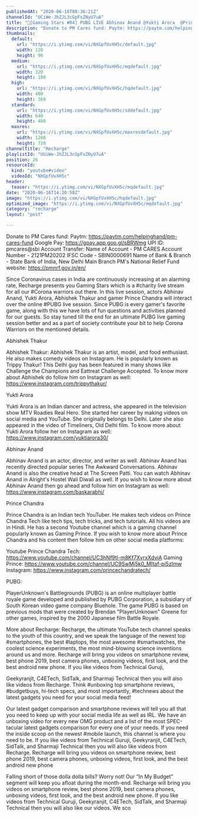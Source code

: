 ```yaml
---
publishedAt: "2020-06-16T08:36:21Z"
channelId: "UCiWe-JhZJL3cGpFsZNyU7uA"
title: "🔴[Gaming Stars #04] PUBG LIVE Abhinav Anand @Yukti Arora  @Prince Chandra Tech   Abhishek Thakur"
description: "Donate to PM Cares fund: Paytm: https://paytm.com/helpinghand/pm-cares-fund \nGoogle Pay: https://gpay.app.goo.gl/sBRWmg\nUPI ID: pmcares@sbi\nAccount Transfer:\nName of Account - PM CARES\nAccount Number - 2121PM20202\nIFSC Code - SBIN0000691\nName of Bank & Branch - State Bank of India, New Delhi Main Branch\nPM's National Relief Fund website: https://pmnrf.gov.in/en/\n\nSince Coronavirus cases in India are continuously increasing at an alarming rate, Recharge presents you Gaming Stars which is a #charity live stream for all our #Corona warriors out there. In this live session, actors Abhinav Anand, Yukti Arora, Abhishek Thakur and gamer Prince Chandra will interact over the online #PUBG live session. Since PUBG is every gamer's favorite game, along with this we have lots of fun questions and activities planned for our guests. So stay tuned till the end for an ultimate PUBG live gaming session better and as a part of society contribute your bit to help Corona Warriors on the mentioned details.\n\nAbhishek Thakur\n\nAbhishek Thakur: Abhishek Thakur is an artist, model, and food enthusiast. He also makes comedy videos on Instagram. He is popularly known as Trippy Thakur! This Delhi guy has been featured in many shows like Challenge the Champions and Eattreat Challenge Accepted. To know more about Abhishek do follow him on Instagram as well: https://www.instagram.com/trippythakur/\n\nYukti Arora\n\nYukti Arora is an Indian dancer and actress, she appeared in the television show MTV Roadies Real Hero. She started her career by making videos on social media and YouTube. She originally belongs to Delhi. Later she also appeared in the video of Timeliners, Old Delhi film. To know more about Yukti Arora follow her on Instagram as well: https://www.instagram.com/yuktiarora30/\n\nAbhinav Anand\n\nAbhinav Anand is an actor, director, and writer as well. Abhinav Anand has recently directed popular series The Awkward Conversations. Abhinav Anand is also the creative head at The Screen Patti. You can watch Abhinav Anand in Alright's Hostel Wali Diwali as well. If you wish to know more about Abhinav Anand then go ahead and follow him on Instagram as well: https://www.instagram.com/baskarabhi/\n\nPrince Chandra\n\nPrince Chandra is an Indian tech YouTuber. He makes tech videos on Prince Chandra Tech like tech tips, tech tricks, and tech tutorials. All his videos are in Hindi. He has a second Youtube channel which is a gaming channel popularly known as Gaming Prince. If you wish to know more about Prince Chandra and his content then follow him on other social media platforms:\n\nYoutube Prince Chandra Tech: https://www.youtube.com/channel/UC3hNf9tl-m8Kf7XvrxXdviA Gaming Prince: https://www.youtube.com/channel/UC9SwMj5k0_MItaf-pi5zImw Instagram: https://www.instagram.com/princechandratech/\n\nPUBG:\n\nPlayerUnknown's Battlegrounds (PUBG) is an online multiplayer battle royale game developed and published by PUBG Corporation, a subsidiary of South Korean video game company Bluehole. The game PUBG is based on previous mods that were created by Brendan \"PlayerUnknown\" Greene for other games, inspired by the 2000 Japanese film Battle Royale.\n\nMore about Recharge: Recharge, the ultimate YouTube tech channel speaks to the youth of this country, and we speak the language of the newest top #smartphones, the best #laptops, the most awesome #smartwatches, the coolest science experiments, the most mind-blowing science inventions around us and more. Recharge will bring you videos on smartphone review, best phone 2019, best camera phones, unboxing videos, first look, and the best android new phone. If you like videos from Technical Guruji,\n\nGeekyranjit, C4ETech, SidTalk, and Sharmaji Technical then you will also like videos from Recharge. Think #unboxing top smartphone reviews, #budgetbuys, hi-tech specs, and most importantly, #technews about the latest gadgets you need for your social media feed!\n\nOur latest gadget comparison and smartphone reviews will tell you all that you need to keep up with your social media life as well as IRL. We have an unboxing video for every new OMG product and a list of the most SPEC-tacular latest gadgets comparison for every one of your needs. If you need the inside scoop on the newest #mobile launch, this channel is where you need to be. If you like videos from Technical Guruji, Geekyranjit, C4ETech, SidTalk, and Sharmaji Technical then you will also like videos from Recharge. Recharge will bring you videos on smartphone review, best phone 2019, best camera phones, unboxing videos, first look, and the best android new phone\n\nFalling short of those dolla dolla bills? Worry not! Our “In My Budget” segment will keep you afloat during the month-end. Recharge will bring you videos on smartphone review, best phone 2019, best camera phones, unboxing videos, first look, and the best android new phone. If you like videos from Technical Guruji, Geekyranjit, C4ETech, SidTalk, and Sharmaji Technical then you will also like our videos. We sco"
thumbnails:
  default:
    url: "https://i.ytimg.com/vi/NXGpfUvXH5c/default.jpg"
    width: 120
    height: 90
  medium:
    url: "https://i.ytimg.com/vi/NXGpfUvXH5c/mqdefault.jpg"
    width: 320
    height: 180
  high:
    url: "https://i.ytimg.com/vi/NXGpfUvXH5c/hqdefault.jpg"
    width: 480
    height: 360
  standard:
    url: "https://i.ytimg.com/vi/NXGpfUvXH5c/sddefault.jpg"
    width: 640
    height: 480
  maxres:
    url: "https://i.ytimg.com/vi/NXGpfUvXH5c/maxresdefault.jpg"
    width: 1280
    height: 720
channelTitle: "Recharge"
playlistId: "UUiWe-JhZJL3cGpFsZNyU7uA"
position: 26
resourceId:
  kind: "youtube#video"
  videoId: "NXGpfUvXH5c"
header:
  teaser: "https://i.ytimg.com/vi/NXGpfUvXH5c/mqdefault.jpg"
date: "2020-06-16T14:20:58Z"
image: "https://i.ytimg.com/vi/NXGpfUvXH5c/hqdefault.jpg"
optimized_image: "https://i.ytimg.com/vi/NXGpfUvXH5c/mqdefault.jpg"
category: "recharge"
layout: "post"

---
```

Donate to PM Cares fund: Paytm: https://paytm.com/helpinghand/pm-cares-fund 
Google Pay: https://gpay.app.goo.gl/sBRWmg
UPI ID: pmcares@sbi
Account Transfer:
Name of Account - PM CARES
Account Number - 2121PM20202
IFSC Code - SBIN0000691
Name of Bank & Branch - State Bank of India, New Delhi Main Branch
PM's National Relief Fund website: https://pmnrf.gov.in/en/

Since Coronavirus cases in India are continuously increasing at an alarming rate, Recharge presents you Gaming Stars which is a #charity live stream for all our #Corona warriors out there. In this live session, actors Abhinav Anand, Yukti Arora, Abhishek Thakur and gamer Prince Chandra will interact over the online #PUBG live session. Since PUBG is every gamer's favorite game, along with this we have lots of fun questions and activities planned for our guests. So stay tuned till the end for an ultimate PUBG live gaming session better and as a part of society contribute your bit to help Corona Warriors on the mentioned details.

Abhishek Thakur

Abhishek Thakur: Abhishek Thakur is an artist, model, and food enthusiast. He also makes comedy videos on Instagram. He is popularly known as Trippy Thakur! This Delhi guy has been featured in many shows like Challenge the Champions and Eattreat Challenge Accepted. To know more about Abhishek do follow him on Instagram as well: https://www.instagram.com/trippythakur/

Yukti Arora

Yukti Arora is an Indian dancer and actress, she appeared in the television show MTV Roadies Real Hero. She started her career by making videos on social media and YouTube. She originally belongs to Delhi. Later she also appeared in the video of Timeliners, Old Delhi film. To know more about Yukti Arora follow her on Instagram as well: https://www.instagram.com/yuktiarora30/

Abhinav Anand

Abhinav Anand is an actor, director, and writer as well. Abhinav Anand has recently directed popular series The Awkward Conversations. Abhinav Anand is also the creative head at The Screen Patti. You can watch Abhinav Anand in Alright's Hostel Wali Diwali as well. If you wish to know more about Abhinav Anand then go ahead and follow him on Instagram as well: https://www.instagram.com/baskarabhi/

Prince Chandra

Prince Chandra is an Indian tech YouTuber. He makes tech videos on Prince Chandra Tech like tech tips, tech tricks, and tech tutorials. All his videos are in Hindi. He has a second Youtube channel which is a gaming channel popularly known as Gaming Prince. If you wish to know more about Prince Chandra and his content then follow him on other social media platforms:

Youtube Prince Chandra Tech: https://www.youtube.com/channel/UC3hNf9tl-m8Kf7XvrxXdviA Gaming Prince: https://www.youtube.com/channel/UC9SwMj5k0_MItaf-pi5zImw Instagram: https://www.instagram.com/princechandratech/

PUBG:

PlayerUnknown's Battlegrounds (PUBG) is an online multiplayer battle royale game developed and published by PUBG Corporation, a subsidiary of South Korean video game company Bluehole. The game PUBG is based on previous mods that were created by Brendan "PlayerUnknown" Greene for other games, inspired by the 2000 Japanese film Battle Royale.

More about Recharge: Recharge, the ultimate YouTube tech channel speaks to the youth of this country, and we speak the language of the newest top #smartphones, the best #laptops, the most awesome #smartwatches, the coolest science experiments, the most mind-blowing science inventions around us and more. Recharge will bring you videos on smartphone review, best phone 2019, best camera phones, unboxing videos, first look, and the best android new phone. If you like videos from Technical Guruji,

Geekyranjit, C4ETech, SidTalk, and Sharmaji Technical then you will also like videos from Recharge. Think #unboxing top smartphone reviews, #budgetbuys, hi-tech specs, and most importantly, #technews about the latest gadgets you need for your social media feed!

Our latest gadget comparison and smartphone reviews will tell you all that you need to keep up with your social media life as well as IRL. We have an unboxing video for every new OMG product and a list of the most SPEC-tacular latest gadgets comparison for every one of your needs. If you need the inside scoop on the newest #mobile launch, this channel is where you need to be. If you like videos from Technical Guruji, Geekyranjit, C4ETech, SidTalk, and Sharmaji Technical then you will also like videos from Recharge. Recharge will bring you videos on smartphone review, best phone 2019, best camera phones, unboxing videos, first look, and the best android new phone

Falling short of those dolla dolla bills? Worry not! Our “In My Budget” segment will keep you afloat during the month-end. Recharge will bring you videos on smartphone review, best phone 2019, best camera phones, unboxing videos, first look, and the best android new phone. If you like videos from Technical Guruji, Geekyranjit, C4ETech, SidTalk, and Sharmaji Technical then you will also like our videos. We sco